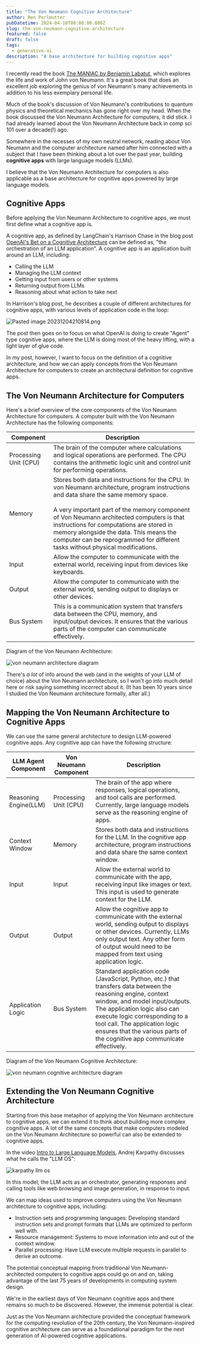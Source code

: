 ```yaml
---
title: "The Von Neumann Cognitive Architecture"
author: Ben Perlmutter
pubDatetime: 2024-04-10T00:00:00.000Z
slug: the-von-neumann-cognitive-architecture
featured: false
draft: false
tags:
  - generative-ai
description: "A base architecture for building cognitive apps"
---
```

I recently read the book [The MANIAC by Benjamin Labatut](https://www.amazon.com/MANIAC-Benjamin-Labatut/dp/0593654471), which explores the life and work of John von Neumann. It's a great book that does an excellent job exploring the genius of von Neumann's many achievements in addition to his less exemplary personal life. 

Much of the book's discussion of Von Neumann's contributions to quantum physics and theoretical mechanics has gone right over my head. When the book discussed the Von Neumann Architecture for computers, it did stick. I had already learned about the Von Neumann Architecture back in comp sci 101 over a decade(!) ago.

Somewhere in the recesses of my own neutral network, reading about Von Neumann and the computer architecture named after him connected with a subject that I have been thinking about a lot over the past year, building **cognitive apps** with large language models (LLMs).

I believe that the Von Neumann Architecture for computers is also applicable as a base architecture for cognitive apps powered by large language models.

## Cognitive Apps

Before applying the Von Neumann Architecture to cognitive apps, we must first define what a cognitive app is.

A cognitive app, as defined by LangChain's Harrison Chase in the blog post [OpenAI's Bet on a Cognitive Architecture](https://blog.langchain.dev/openais-bet-on-a-cognitive-architecture/) can be defined as, "the orchestration of an LLM application". A cognitive app is an application built around an LLM, including:

- Calling the LLM
- Managing the LLM context
- Getting input from users or other systems
- Returning output from LLMs
- Reasoning about what action to take next

In Harrison's blog post, he describes a couple of different architectures for cognitive apps, with various levels of application code in the loop:

![Pasted image 20231204210814.png](https://blog.langchain.dev/content/images/size/w1600/2023/11/Screenshot-2023-11-27-at-8.22.59-PM.png)

The post then goes on to focus on what OpenAI is doing to create "Agent" type cognitive apps, where the LLM is doing most of the heavy lifting, with a light layer of glue code. 

In my post, however, I want to focus on the definition of a cognitive architecture, and how we can apply concepts from the Von Neumann Architecture for computers to create an architectural definition for cognitive apps.

## The Von Neumann Architecture for Computers

Here's a brief overview of the core components of the Von Neumann Architecture for computers. A computer built with the Von Neumann Architecture has the following components:

|Component|Description|
|---|---|
|Processing Unit (CPU)|The brain of the computer where calculations and logical operations are performed. The CPU contains the arithmetic logic unit and control unit for performing operations. |
|Memory|Stores both data and instructions for the CPU. In von Neumann architecture, program instructions and data share the same memory space.<br><br>A very important part of the memory component of Von Neumann architected computers is that instructions for computations are stored in memory alongside the data. This means the computer can be reprogrammed for different tasks without physical modifications.|
|Input|Allow the computer to communicate with the external world, receiving input from devices like keyboards.|
|Output|Allow the computer to communicate with the external world, sending output to displays or other devices.|
|Bus System|This is a communication system that transfers data between the CPU, memory, and input/output devices. It ensures that the various parts of the computer can communicate effectively.|

Diagram of the Von Neumann Architecture:

![von neumann architecture diagram](@/assets/images/Screenshot_2024-04-10_at_4.01.08_PM.png)

There's *a lot* of info around the web (and in the weights of your LLM of choice) about the Von Neumann architecture, so I won't go into much detail here or risk saying something incorrect about it. (It has been 10 years since I studied the Von Neumann architecture formally, after all.)

## Mapping the Von Neumann Architecture to Cognitive Apps

We can use the same general architecture to design LLM-powered cognitive apps. Any cognitive app can have the following structure:

|LLM Agent<br/>Component|Von Neumann<br>Component|Description|
|---|---|---|
|Reasoning Engine(LLM)|Processing Unit (CPU)|The brain of the app where responses, logical operations, and tool calls are performed. Currently, large language models serve as the reasoning engine of apps.|
|Context Window|Memory|Stores both data and instructions for the LLM. In the cognitive app architecture, program instructions and data share the same context window.|
|Input|Input|Allow the external world to communicate with the app, receiving input like images or text. This input is used to generate context for the LLM.|
|Output|Output|Allow the cognitive app to communicate with the external world, sending output to displays or other devices. Currently, LLMs only output text. Any other form of output would need to be mapped from text using application logic. |
|Application Logic|Bus System|Standard application code (JavaScript, Python, etc.) that transfers data between the reasoning engine, context window, and model input/outputs. The application logic also can execute logic corresponding to a tool call. The application logic ensures that the various parts of the cognitive app communicate effectively.|

Diagram of the Von Neumann Cognitive Architecture: 

![von neumann cognitive architecture diagram](@/assets/images/Screenshot_2024-04-10_at_4.02.40_PM.png)

## Extending the Von Neumann Cognitive Architecture

Starting from this base metaphor of applying the Von Neumann architecture to cognitive apps, we can extend it to think about building more complex cognitive apps. A lot of the same concepts that make computers modeled on the Von Neumann Architecture so powerful can also be extended to cognitive apps. 

In the video [Intro to Large Language Models](https://www.youtube.com/watch?v=zjkBMFhNj_g), Andrej Karpathy discusses what he calls the "LLM OS": 

![karpathy llm os](@/assets/images/IMG_1756.png)

In this model, the LLM acts as an orchestrator, generating responses and calling tools like web browsing and image generation, in response to input. 

We can map ideas used to improve computers using the Von Neumann architecture to cognitive apps, including:

- Instruction sets and programming languages: Developing standard instruction sets and prompt formats that LLMs are optimized to perform well with. 
- Resource management: Systems to move information into and out of the context window.
- Parallel processing: Have LLM execute multiple requests in parallel to derive an outcome.

The potential conceptual mapping from traditional Von Neumann-architected computers to cognitive apps could go on and on, taking advantage of the last 75 years of developments in computing system design. 

We're in the earliest days of Von Neumann cognitive apps and there remains so much to be discovered. However, the immense potential is clear. 

Just as the Von Neumann architecture provided the conceptual framework for the computing revolution of the 20th century, the Von Neumann-inspired cognitive architecture can serve as a foundational paradigm for the next generation of AI-powered cognitive applications.
